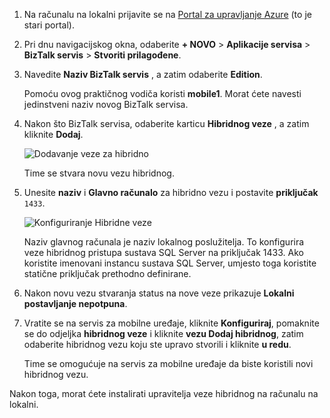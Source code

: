 
1. Na računalu na lokalni prijavite se na [Portal za upravljanje Azure](http://manager.windowsazure.com) (to je stari portal).

2. Pri dnu navigacijskog okna, odaberite **+ NOVO** > **Aplikacije servisa** > **BizTalk servis** > **Stvoriti prilagođene**.

3. Navedite **Naziv BizTalk servis** , a zatim odaberite **Edition**. 

    Pomoću ovog praktičnog vodiča koristi **mobile1**. Morat ćete navesti jedinstveni naziv novog BizTalk servisa.

4. Nakon što BizTalk servisa, odaberite karticu **Hibridnog veze** , a zatim kliknite **Dodaj**.

    ![Dodavanje veze za hibridno](./media/hybrid-connections-create-new/3.png)

    Time se stvara novu vezu hibridnog.

5. Unesite **naziv** i **Glavno računalo** za hibridno vezu i postavite **priključak** `1433`. 
  
    ![Konfiguriranje Hibridne veze](./media/hybrid-connections-create-new/4.png)

    Naziv glavnog računala je naziv lokalnog poslužitelja. To konfigurira veze hibridnog pristupa sustava SQL Server na priključak 1433. Ako koristite imenovani instancu sustava SQL Server, umjesto toga koristite statične priključak prethodno definirane.

6. Nakon novu vezu stvaranja status na nove veze prikazuje **Lokalni postavljanje nepotpuna**.

7. Vratite se na servis za mobilne uređaje, kliknite **Konfiguriraj**, pomaknite se do odjeljka **hibridnog veze** i kliknite **vezu Dodaj hibridnog**, zatim odaberite hibridnog vezu koju ste upravo stvorili i kliknite **u redu**.

    Time se omogućuje na servis za mobilne uređaje da biste koristili novi hibridnog vezu.

Nakon toga, morat ćete instalirati upravitelja veze hibridnog na računalu na lokalni.